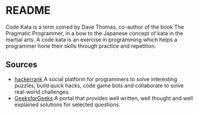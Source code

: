 # README #

Code Kata is a term coined by Dave Thomas, co-author of the book The Pragmatic Programmer, in a bow to the Japanese concept of kata in the martial arts. A code kata is an exercise in programming which helps a programmer hone their skills through practice and repetition.

## Sources ##

- [hackerrank](https://www.hackerrank.com/) A social platform for programmers to solve interesting puzzles, build quick hacks, code game bots and collaborate to solve real-world challenges.
- [GeeksforGeeks](http://www.geeksforgeeks.org/) A portal that provides well written, well thought and well explained solutions for selected questions.